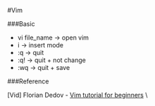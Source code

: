 #Vim

###Basic

- vi file_name -> open vim
- i -> insert mode
- :q -> quit
- :q! -> quit + not change
- :wq -> quit + save

###Reference

[Vid] Florian Dedov - [Vim tutorial for beginners](https://www.youtube.com/watch?v=RZ4p-saaQkc&ab_channel=freeCodeCamp.org) \